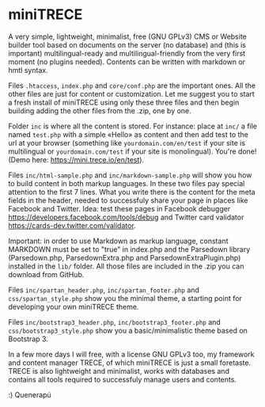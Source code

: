 # miniTRECE

A very simple, lightweight, minimalist, free (GNU GPLv3) CMS or Website builder tool based on documents on the server (no database) and (this is important) multilingual-ready and multilingual-friendly from the very first moment (no plugins needed). Contents can be written with markdown or hmtl syntax.

Files `.htaccess`, `index.php` and `core/conf.php` are the important ones. All the other files are just for content or customization. Let me suggest you to start a fresh install of miniTRECE using only these three files and then begin building adding the other files from the .zip, one by one.

Folder `inc` is where all the content is stored. For instance: place at `inc/` a file named `test.php` with a simple «Hello» as content and then add test to the url at your browser (something like `yourdomain.com/en/test` if your site is multilingual or `yourdomain.com/test` if your site is monolingual). You're done! (Demo here: https://mini.trece.io/en/test).

Files `inc/html-sample.php` and `inc/markdown-sample.php` will show you how to build content in both markup languages. In these two files pay special attention to the first 7 lines. What you write there is the content for the meta fields in the header, needed to successfuly share your page in places like Facebook and Twitter. Idea: test these pages in Facebook debugger https://developers.facebook.com/tools/debug and Twitter card validator https://cards-dev.twitter.com/validator.

Important: in order to use Markdown as markup language, constant MARKDOWN must be set to "true" in index.php and the Parsedown library (Parsedown.php, ParsedownExtra.php and ParsedownExtraPlugin.php) installed in the `lib/` folder. All those files are included in the .zip you can download from GitHub.

Files `inc/spartan_header.php`, `inc/spartan_footer.php` and `css/spartan_style.php` show you the minimal theme, a starting point for developing your own miniTRECE theme.

Files `inc/bootstrap3_header.php`, `inc/bootstrap3_footer.php` and `css/bootstrap3_style.php` show you a basic/minimalistic theme based on Bootstrap 3.

In a few more days I will free, with a license GNU GPLv3 too, my framework and content manager TRECE, of which miniTRECE is just a small foretaste. TRECE is also lightweight and minimalist, works with databases and contains all tools required to successfuly manage users and contents.

:) Quenerapú
